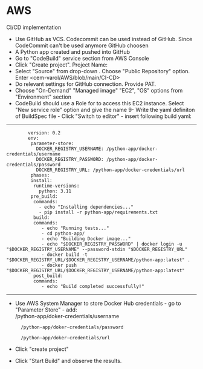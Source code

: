 # AWS
 CI/CD implementation  
 
- Use GitHub as VCS. Codecommit can be used instead of GitHub. Since CodeCommit can't be used anymore GitHub choosen
- A Python app created and pushed into GitHub
- Go to "CodeBuild" service section from AWS Console
- Click "Create project". Project Name:  <python-app-build>
- Select "Source" from drop-down <github>. Choose "Public Repository" option. Enter <cem-varol/AWS/blob/main/CI-CD>
- Do relevant settings for GitHub connection. Provide PAT.
- Choose "On-Demand" "Managed image" "EC2", "OS" options from "Environment" section
- CodeBuild should use a Role for to access this EC2 instance. Select "New service role" option and give the name <codebuild-python-app-build-service-role>
   9- Write the yaml definiton of BuildSpec file
      - Click "Switch to editor"
      - insert following build yaml:

--------------------------------------------------------------------------------------------------------------
            version: 0.2
            env:
             parameter-store:
               DOCKER_REGISTRY_USERNAME: /python-app/docker-credentials/username
               DOCKER_REGISTRY_PASSWORD: /python-app/docker-credentials/password
               DOCKER_REGISTRY_URL: /python-app/docker-credentials/url
             phases:
             install:
              runtime-versions:
                python: 3.11
             pre_build:
              commands:
                - echo "Installing dependencies..."
                - pip install -r python-app/requirements.txt
              build:
              commands:
                 - echo "Running tests..."
                 - cd python-app/
                 - echo "Building Docker image..."
                 - echo "$DOCKER_REGISTRY_PASSWORD" | docker login -u "$DOCKER_REGISTRY_USERNAME" --password-stdin "$DOCKER_REGISTRY_URL"
                 - docker build -t "$DOCKER_REGISTRY_URL/$DOCKER_REGISTRY_USERNAME/python-app:latest" .
                 - docker push "$DOCKER_REGISTRY_URL/$DOCKER_REGISTRY_USERNAME/python-app:latest"
              post_build:
              commands:
                 - echo "Build completed successfully!"



   --------------------------------------------------------------------------------------------------------
- Use AWS System Manager to store Docker Hub credentials
        - go to "Parameter Store"
        - add: 	
	       /python-app/doker-credentials/username
                	
		/python-app/doker-credentials/password
	
		/python-app/doker-credentials/url


- Click "create project"

- Click "Start Build" and observe the results. 
   
 
